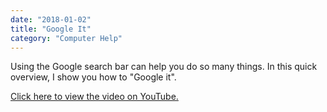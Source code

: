 ```yaml
---
date: "2018-01-02"
title: "Google It"
category: "Computer Help"
---
```


Using the Google search bar can help you do so many things. In this quick overview, I show you how to "Google it". 


<a href="https://youtu.be/NLSy_BpJWV4" class="embedly-card" data-card-width="100%" data-card-controls="0">Click here to view the video on YouTube.</a>